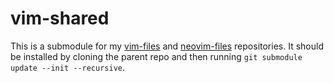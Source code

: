 # vim-shared

This is a submodule for my
[vim-files](https://github.com/fweep/vim-files) and
[neovim-files](https://github.com/fweep/neovim-files) repositories. It
should be installed by cloning the parent repo and then running
`git submodule update --init --recursive`.
